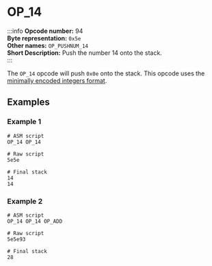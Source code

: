 # OP_14
:::info
**Opcode number:** 94  
**Byte representation:** `0x5e`  
**Other names:** `OP_PUSHNUM_14`  
**Short Description:** Push the number 14 onto the stack.  
:::

The `OP_14` opcode will push `0x0e` onto the stack. This opcode uses the [minimally encoded integers format](../script/numbers.md#minimally-encoded-integers).

## Examples
### Example 1
```shell
# ASM script
OP_14 OP_14

# Raw script
5e5e

# Final stack
14
14
```

### Example 2
```shell
# ASM script
OP_14 OP_14 OP_ADD

# Raw script
5e5e93

# Final stack
28
```
